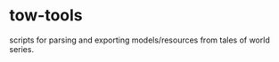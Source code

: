tow-tools
=========

scripts for parsing and exporting models/resources from tales of world series.
